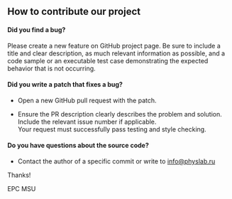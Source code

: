 ## How to contribute our project

#### **Did you find a bug?**

Please create a new feature on GitHub project page. Be sure to include a title and clear 
description, as much relevant information as possible, and a code sample or an executable test case 
demonstrating the expected behavior that is not occurring.

#### **Did you write a patch that fixes a bug?**

* Open a new GitHub pull request with the patch.

* Ensure the PR description clearly describes the problem and solution. Include the relevant issue number if 
applicable.  
Your request must successfully pass testing and style checking.

#### **Do you have questions about the source code?**

* Contact the author of a specific commit or write to info@physlab.ru 

Thanks!

EPC MSU
